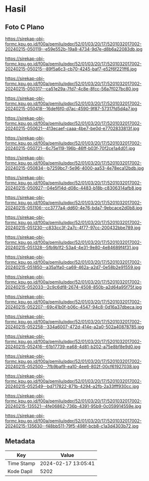 # Hasil

## Foto C Plano

https://sirekap-obj-formc.kpu.go.id/f00a/pemilu/pdpr/52/01/03/20/17/5201032017002-20240215-050119--e59e552b-19a8-4734-9d7e-d8b6a22083db.jpg

https://sirekap-obj-formc.kpu.go.id/f00a/pemilu/pdpr/52/01/03/20/17/5201032017002-20240215-050215--89f5a6c3-cb70-4245-baf7-e52f6f221ff6.jpg

https://sirekap-obj-formc.kpu.go.id/f00a/pemilu/pdpr/52/01/03/20/17/5201032017002-20240215-050317--ca51e29a-7fd7-4c8e-8fcc-56a7f027bc80.jpg

https://sirekap-obj-formc.kpu.go.id/f00a/pemilu/pdpr/52/01/03/20/17/5201032017002-20240215-050418--16def6f0-d7ac-4590-9f87-57317fd5d4a7.jpg

https://sirekap-obj-formc.kpu.go.id/f00a/pemilu/pdpr/52/01/03/20/17/5201032017002-20240215-050621--413ecaef-caaa-4be7-be0d-e7702833813f.jpg

https://sirekap-obj-formc.kpu.go.id/f00a/pemilu/pdpr/52/01/03/20/17/5201032017002-20240215-050721--6c75e119-196b-46ff-b03f-70f2ce1a4d01.jpg

https://sirekap-obj-formc.kpu.go.id/f00a/pemilu/pdpr/52/01/03/20/17/5201032017002-20240215-050834--b7259bc7-5e96-4000-aa53-4e78eca12bdb.jpg

https://sirekap-obj-formc.kpu.go.id/f00a/pemilu/pdpr/52/01/03/20/17/5201032017002-20240215-050927--04e5f14d-d08c-4483-b18b-c8306314afb8.jpg

https://sirekap-obj-formc.kpu.go.id/f00a/pemilu/pdpr/52/01/03/20/17/5201032017002-20240215-051106--cc3777a4-dd60-4e76-bda7-9ebcace2d0b8.jpg

https://sirekap-obj-formc.kpu.go.id/f00a/pemilu/pdpr/52/01/03/20/17/5201032017002-20240215-051230--c833cc3f-2a7c-4f77-97cc-200432bbe789.jpg

https://sirekap-obj-formc.kpu.go.id/f00a/pemilu/pdpr/52/01/03/20/17/5201032017002-20240215-051328--5fb9b1f2-53a4-4e31-9e80-4e84689f4f31.jpg

https://sirekap-obj-formc.kpu.go.id/f00a/pemilu/pdpr/52/01/03/20/17/5201032017002-20240215-051850--a35a1fa0-ca69-462a-a2d7-0e58b2e91559.jpg

https://sirekap-obj-formc.kpu.go.id/f00a/pemilu/pdpr/52/01/03/20/17/5201032017002-20240215-052033--2c9c6df8-2674-4508-850b-a2d64a95f75f.jpg

https://sirekap-obj-formc.kpu.go.id/f00a/pemilu/pdpr/52/01/03/20/17/5201032017002-20240215-052207--69c41b0f-b06c-4547-94c8-0d16a37dbeca.jpg

https://sirekap-obj-formc.kpu.go.id/f00a/pemilu/pdpr/52/01/03/20/17/5201032017002-20240215-052258--334a6007-472d-414e-a2a0-502a40878785.jpg

https://sirekap-obj-formc.kpu.go.id/f00a/pemilu/pdpr/52/01/03/20/17/5201032017002-20240215-052416--61b17739-ea68-4d81-b202-a75e8bf8e9d0.jpg

https://sirekap-obj-formc.kpu.go.id/f00a/pemilu/pdpr/52/01/03/20/17/5201032017002-20240215-052500--7fb9baf9-ea10-4ee6-802f-00cf61927038.jpg

https://sirekap-obj-formc.kpu.go.id/f00a/pemilu/pdpr/52/01/03/20/17/5201032017002-20240215-052549--bd717822-871b-4294-a2fb-2a33fff930cc.jpg

https://sirekap-obj-formc.kpu.go.id/f00a/pemilu/pdpr/52/01/03/20/17/5201032017002-20240215-135521--4fe06862-736b-4391-95b9-0c059914559e.jpg

https://sirekap-obj-formc.kpu.go.id/f00a/pemilu/pdpr/52/01/03/20/17/5201032017002-20240215-135630--f48bb511-79f5-498f-bcb8-c1a3d4303b72.jpg


## Metadata

| Key        | Value               |
| ---------- | ------------------- |
| Time Stamp | 2024-02-17 13:05:41 |
| Kode Dapil | 5202                |



